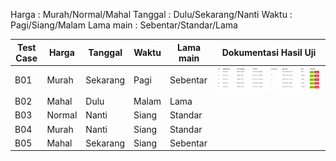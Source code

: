 Harga : Murah/Normal/Mahal
Tanggal : Dulu/Sekarang/Nanti
Waktu : Pagi/Siang/Malam
Lama main : Sebentar/Standar/Lama

| **Test Case** | **Harga** | **Tanggal** | **Waktu** | **Lama main** | **Dokumentasi Hasil Uji** |
|---------------|-----------|-------------|-----------|----------------|----------------------------|
| B01           | Murah     | Sekarang    | Pagi      | Sebentar       |![ss](pengujian_matrix_testing.png)       |
| B02           | Mahal     | Dulu        | Malam     | Lama           |                            
| B03           | Normal    | Nanti       | Siang     | Standar        |                            
| B04           | Murah     | Nanti       | Siang     | Standar        |                            
| B05           | Mahal     | Sekarang    | Siang     | Sebentar       |                          

